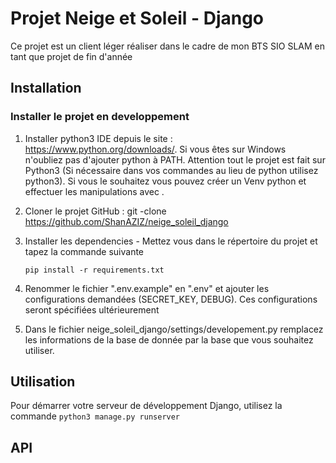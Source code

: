 # Projet Neige et Soleil - Django
Ce projet est un client léger réaliser dans le cadre de mon BTS SIO SLAM en tant que projet de fin d'année

## Installation 

### Installer le projet en developpement

1. Installer python3 IDE depuis le site : https://www.python.org/downloads/.
Si vous êtes sur Windows n'oubliez pas d'ajouter python à PATH. Attention tout le projet est fait sur Python3 
   (Si nécessaire dans vos commandes au lieu de python utilisez python3). 
   Si vous le souhaitez vous pouvez créer un Venv python et effectuer les manipulations avec .
2. Cloner le projet GitHub : git -clone https://github.com/ShanAZIZ/neige_soleil_django
   
3. Installer les dependencies - Mettez vous dans le répertoire du projet et tapez
   la commande suivante 
   
    `pip install -r requirements.txt`
   
4. Renommer le fichier ".env.example" en ".env" et ajouter les configurations demandées 
   (SECRET_KEY, DEBUG). Ces configurations seront spécifiées ultérieurement
   

5. Dans le fichier neige_soleil_django/settings/developement.py remplacez les informations de la base de donnée
par la base que vous souhaitez utiliser.
   

## Utilisation 

Pour démarrer votre serveur de développement Django, utilisez la commande `python3 manage.py runserver`

## API

